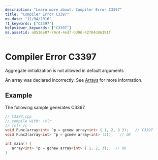 ```yaml
---
description: "Learn more about: Compiler Error C3397"
title: "Compiler Error C3397"
ms.date: "11/04/2016"
f1_keywords: ["C3397"]
helpviewer_keywords: ["C3397"]
ms.assetid: a8536e87-79c4-4ed7-bd96-42704d06391f
---
```

# Compiler Error C3397

Aggregate initialization is not allowed in default arguments

An array was declared incorrectly.  See [Arrays](../../extensions/arrays-cpp-component-extensions.md) for more information.

## Example

The following sample generates C3397.

```cpp
// C3397.cpp
// compile with: /clr
// /clr /c
void Func(array<int> ^p = gcnew array<int> { 1, 2, 3 });   // C3397
void Func2(array<int> ^p = gcnew array<int> (3));   // OK

int main() {
   array<int> ^p = gcnew array<int> { 1, 2, 3};   // OK
}
```
